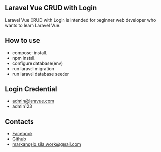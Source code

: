 
## Laravel Vue CRUD with Login

 Laravel Vue CRUD with Login is intended for beginner web developer who wants to learn Laravel Vue.

## How to use

- composer install.
- npm install.
- configure database(env)
- run laravel migration
- run laravel database seeder

## Login Credential

- admin@laravue.com
- admin123

## Contacts

- [Facebook](https://laravel.com/docs/migrations)
- [Github](https://github.com/Mark-AS-Dev/laravue)
- markangelo.sila.work@gmail.com

